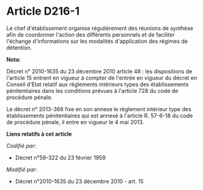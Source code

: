 # Article D216-1

Le chef d'établissement organise régulièrement des réunions de synthèse afin de coordonner l'action des différents personnels
et de faciliter l'échange d'informations sur les modalités d'application des régimes de détention.

**Nota:**

Décret n° 2010-1635 du 23 décembre 2010 article 48 : les dispositions de l'article 15 entrent en vigueur à compter de
l'entrée en vigueur du décret en Conseil d'Etat relatif aux règlements intérieurs types des établissements pénitentiaires
dans les conditions prévues à l'article 728 du code de procédure pénale.

Le décret n° 2013-368 fixe en son annexe le règlement intérieur type des établissements pénitentiaires qui est annexé à
l'article R. 57-6-18 du code de procédure pénale, il entre en vigueur le 4 mai 2013.

**Liens relatifs à cet article**

_Codifié par_:

  - Décret n°59-322 du 23 février 1959

_Modifié par_:

  - Décret n°2010-1635 du 23 décembre 2010 - art. 15

